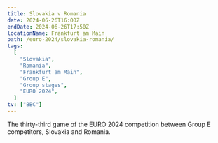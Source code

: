 ```yaml
---
title: Slovakia v Romania
date: 2024-06-26T16:00Z
endDate: 2024-06-26T17:50Z
locationName: Frankfurt am Main
path: /euro-2024/slovakia-romania/
tags:
  [
    "Slovakia",
    "Romania",
    "Frankfurt am Main",
    "Group E",
    "Group stages",
    "EURO 2024",
  ]
tv: ["BBC"]
---
```

The thirty-third game of the EURO 2024 competition between Group E competitors, Slovakia and Romania.
